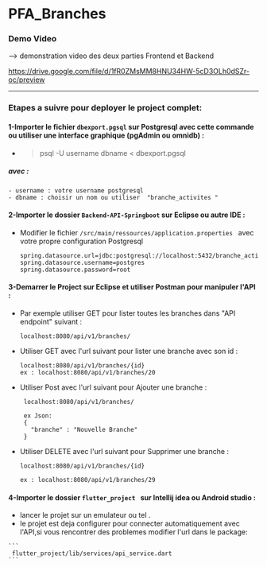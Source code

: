 # PFA_Branches

### Demo Video

--> demonstration video des deux parties Frontend et Backend

https://drive.google.com/file/d/1fR0ZMsMM8HNU34HW-5cD3OLh0dSZr-oc/preview



------------------------------------------------------------------------------------

### Etapes a suivre pour deployer le project complet:

#### 1-Importer le fichier `dbexport.pgsql` sur Postgresql avec cette commande ou utiliser une interface graphique (pgAdmin ou omnidb) :
  - 
    > psql -U username dbname < dbexport.pgsql 
    
  ##### avec :
   ```
   - username : votre username postgresql
   - dbname : choisir un nom ou utiliser  "branche_activites "
   ```
   
#### 2-Importer le dossier `Backend-API-Springboot` sur Eclipse ou autre IDE :
- Modifier le fichier `/src/main/ressources/application.properties ` avec votre propre configuration Postgresql

    ```
    spring.datasource.url=jdbc:postgresql://localhost:5432/branche_activites
    spring.datasource.username=postgres
    spring.datasource.password=root 
    
    ```
    
#### 3-Demarrer le Project sur Eclipse et utiliser Postman pour manipuler l'API :
    
  - Par exemple utiliser GET pour lister toutes les branches dans "API endpoint" suivant :
  
       
        localhost:8080/api/v1/branches/
        
        
  - Utiliser GET avec l'url suivant pour lister une branche avec son id :
  
       
        localhost:8080/api/v1/branches/{id}
        ex : localhost:8080/api/v1/branches/20
        
        
 - Utiliser Post avec l'url suivant pour  Ajouter une branche  :
 
       
        localhost:8080/api/v1/branches/
        
        ex Json:
        {
          "branche" : "Nouvelle Branche"
        }
     
        
  - Utiliser DELETE avec l'url suivant pour Supprimer une branche  :
  
       
        localhost:8080/api/v1/branches/{id}
        
        ex : localhost:8080/api/v1/branches/29
       
       
        
#### 4-Importer le dossier `flutter_project ` sur Intellij idea ou Android studio :
   - lancer le projet sur un emulateur ou tel .
   - le projet est deja configurer pour connecter automatiquement avec l'API,si vous rencontrer des problemes modifier l'url dans le package:
   
    ```
     flutter_project/lib/services/api_service.dart 
    ```
    
    
    
